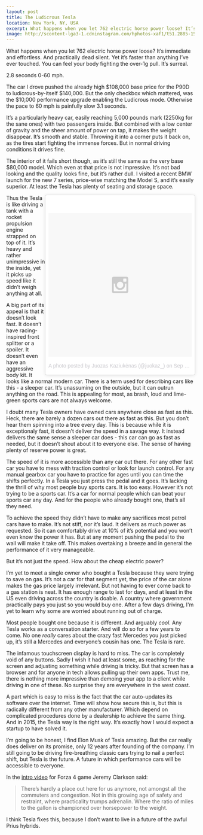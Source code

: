 ```yaml
---
layout: post
title: The Ludicrous Tesla
location: New York, NY, USA
excerpt: What happens when you let 762 electric horse power loose? It’s immediate and effortless. And practically dead silent. Yet it’s faster than anything I’ve ever touched. You can feel your body fighting the over-1G pull. It’s surreal.
image: http://scontent-lga3-1.cdninstagram.com/hphotos-xaf1/t51.2885-15/e35/11899593_1550400381881953_1405122151_n.jpg
---
```


What happens when you let 762 electric horse power loose? It’s immediate and effortless. And practically dead silent. Yet it’s faster than anything I’ve ever touched. You can feel your body fighting the over-1g pull. It’s surreal.

2\.8 seconds 0-60 mph.

The car I drove pushed the already high $108,000 base price for the P90D to ludicrous-by-itself $140,000. But the only checkbox which mattered, was the $10,000 performance upgrade enabling the Ludicrous mode. Otherwise the pace to 60 mph is painfully slow 3.1 seconds.

It’s a particularly heavy car, easily reaching 5,000 pounds mark (2250kg for the sane ones) with two passengers inside. But combined with a low center of gravity and the sheer amount of power on tap, it makes the weight disappear. It’s smooth and stable. Throwing it into a corner puts it back on, as the tires start fighting the immense forces. But in normal driving conditions it drives fine.

The interior of it fails short though, as it’s still the same as the very base $80,000 model. Which even at that price is not impressive. It’s not bad looking and the quality looks fine, but it’s rather dull. I visited a recent BMW launch for the new 7 series, price-wise matching the Model S, and it’s easily superior. At least the Tesla has plenty of seating and storage space.

<div style="float: right; width: 400px;">
<blockquote class="instagram-media" data-instgrm-version="4" style=" background:#FFF; border:0; border-radius:3px; box-shadow:0 0 1px 0 rgba(0,0,0,0.5),0 1px 10px 0 rgba(0,0,0,0.15); margin: 1px; max-width:658px; padding:0; width:100%;"><div style="padding:8px;"> <div style=" background:#F8F8F8; line-height:0; margin-top:40px; padding:50.0% 0; text-align:center; width:100%;"> <div style=" background:url(data:image/png;base64,iVBORw0KGgoAAAANSUhEUgAAACwAAAAsCAMAAAApWqozAAAAGFBMVEUiIiI9PT0eHh4gIB4hIBkcHBwcHBwcHBydr+JQAAAACHRSTlMABA4YHyQsM5jtaMwAAADfSURBVDjL7ZVBEgMhCAQBAf//42xcNbpAqakcM0ftUmFAAIBE81IqBJdS3lS6zs3bIpB9WED3YYXFPmHRfT8sgyrCP1x8uEUxLMzNWElFOYCV6mHWWwMzdPEKHlhLw7NWJqkHc4uIZphavDzA2JPzUDsBZziNae2S6owH8xPmX8G7zzgKEOPUoYHvGz1TBCxMkd3kwNVbU0gKHkx+iZILf77IofhrY1nYFnB/lQPb79drWOyJVa/DAvg9B/rLB4cC+Nqgdz/TvBbBnr6GBReqn/nRmDgaQEej7WhonozjF+Y2I/fZou/qAAAAAElFTkSuQmCC); display:block; height:44px; margin:0 auto -44px; position:relative; top:-22px; width:44px;"></div></div><p style=" color:#c9c8cd; font-family:Arial,sans-serif; font-size:14px; line-height:17px; margin-bottom:0; margin-top:8px; overflow:hidden; padding:8px 0 7px; text-align:center; text-overflow:ellipsis; white-space:nowrap;"><a href="https://instagram.com/p/8BT2Ohm2s6/" style=" color:#c9c8cd; font-family:Arial,sans-serif; font-size:14px; font-style:normal; font-weight:normal; line-height:17px; text-decoration:none;" target="_top">A photo posted by Juozas Kaziukėnas (@juokaz_)</a> on <time style=" font-family:Arial,sans-serif; font-size:14px; line-height:17px;" datetime="2015-09-24T16:43:20+00:00">Sep 24, 2015 at 9:43am PDT</time></p></div></blockquote>
<script async="async" defer="defer" src="//platform.instagram.com/en_US/embeds.js"> </script>
</div>

Thus the Tesla is like driving a tank with a rocket propulsion engine strapped on top of it. It’s heavy and rather unimpressive in the inside, yet it picks up speed like it didn’t weigh anything at all.

A big part of its appeal is that it doesn’t look fast. It doesn’t have racing-inspired front splitter or a spoiler. It doesn’t even have an aggressive body kit. It looks like a normal modern car. There is a term used for describing cars like this - a sleeper car. It’s unassuming on the outside, but it can outrun anything on the road. This is appealing for most, as brash, loud and lime-green sports cars are not always welcome.

I doubt many Tesla owners have owned cars anywhere close as fast as this. Heck, there are barely a dozen cars out there as fast as this. But you don’t hear them spinning into a tree every day. This is because while it is exceptionaly fast, it doesn’t deliver the speed in a savage way. It instead delivers the same sense a sleeper car does - this car can go as fast as needed, but it doesn’t shout about it to everyone else. The sense of having plenty of reserve power is great.

The speed of it is more accessible than any car out there. For any other fast car you have to mess with traction control or look for launch control. For any manual gearbox car you have to practice for ages until you can time the shifts perfectly. In a Tesla you just press the pedal and it goes. It’s lacking the thrill of why most people buy sports cars. It is too easy. However it’s not trying to be a sports car. It’s a car for normal people which can beat your sports car any day. And for the people who already bought one, that’s all they need.

To achieve the speed they didn’t have to make any sacrifices most petrol cars have to make. It’s not stiff, nor it’s laud. It delivers as much power as requested. So it can comfortably drive at 10% of it’s potential and you won’t even know the power it has. But at any moment pushing the pedal to the wall will make it take off. This makes overtaking a breeze and in general the performance of it very manageable.

But it’s not just the speed. How about the cheap electric power?

I’m yet to meet a single owner who bought a Tesla because they were trying to save on gas. It’s not a car for that segment yet, the price of the car alone makes the gas price largely irrelevant. But not having to ever come back to a gas station is neat. It has enough range to last for days, and at least in the US even driving across the country is doable. A country where government practically pays you just so you would buy one. After a few days driving, I'm yet to learn why some are worried about running out of charge.

Most people bought one because it is different. And arguably *cool*. Any Tesla works as a conversation starter. And will do so for a few years to come. No one *really* cares about the crazy fast Mercedes you just picked up, it’s still a Mercedes and everyone’s cousin has one. The Tesla is rare.

The infamous touchscreen display is hard to miss. The car is completely void of any buttons. Sadly I wish it had at least some, as reaching for the screen and adjusting something while driving is tricky. But that screen has a browser and for anyone in tech allows pulling up their own apps. Trust me, there is nothing more impressive than demoing your app to a client while driving in one of these. No surprise they are everywhere in the west coast.

A part which is easy to miss is the fact that the car auto-updates its software over the internet. Time will show how secure this is, but this is radically different from any other manufacturer. Which depend on complicated procedures done by a dealership to achieve the same thing. And in 2015, the Tesla way is the right way. It’s exactly how I would expect a startup to have solved it.

I’m going to be honest, I find Elon Musk of Tesla amazing. But the car really does deliver on its promise, only 12 years after founding of the company. I’m still going to be driving fire-breathing classic cars trying to nail a perfect shift, but Tesla is the future. A future in which performance cars will be accessible to everyone.

In the [intro video](https://www.youtube.com/watch?v=PvimE0aNFOg) for Forza 4 game Jeremy Clarkson said:

> There’s hardly a place out here for us anymore, not amongst all the commuters and congestion. Not in this growing age of safety and restraint, where practicality trumps adrenalin. Where the ratio of miles to the gallon is championed over horsepower to the weight.

I think Tesla fixes this, because I don’t want to live in a future of the awful Prius hybrids.
